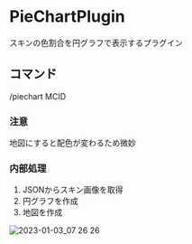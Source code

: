 # PieChartPlugin
スキンの色割合を円グラフで表示するプラグイン
## コマンド
/piechart MCID
### 注意
地図にすると配色が変わるため微妙

### 内部処理
1. JSONからスキン画像を取得
1. 円グラフを作成
1. 地図を作成


![2023-01-03_07 26 26](https://user-images.githubusercontent.com/115648249/210281907-26654a0a-967b-422e-aac9-6fee356c9c98.png)
